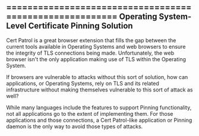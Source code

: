 ========================================================
Operating System-Level Certificate Pinning Solution
--------------------------------------------------------

Cert Patrol is a great browser extension that fills the gap between the current tools available in Operating Systems and web browsers to ensure the integrity of TLS connections  being made. Unfortunately, the web browser isn't the only application making use of TLS within the Operating System.

If browsers are vulnerable to attacks without this sort of solution, how can applications,  or Operating Systems, rely on TLS and its related infrastructure without making themselves vulnerable to this sort of attack as well?

While many languages include the features to support Pinning functionality, not all applications go to the extent of implementing them. For those applications and those connections, a Cert Patrol-like application or Pinning daemon is the only way to avoid those types of attacks.
